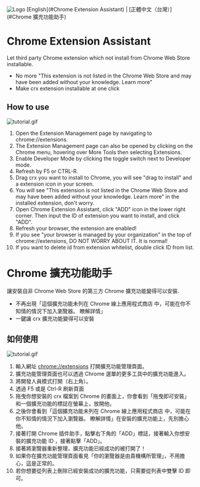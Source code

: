 ![Logo](https://github.com/sakkyoi/Chrome-Extension-Assistant/raw/master/icon_black.png)
[English](#Chrome Extension Assistant) | [正體中文（台灣）](#Chrome 擴充功能助手)
# Chrome Extension Assistant

Let third party Chrome extension which not install from Chrome Web Store installable.

  - No more "This extension is not listed in the Chrome Web Store and may have been added without your knowledge. Learn more"
  - Make crx extension installable at one click

## How to use
  ![tutorial.gif](https://github.com/sakkyoi/Chrome-Extension-Assistant/raw/master/tutorial.gif)
  1. Open the Extension Management page by navigating to chrome://extensions.
  2. The Extension Management page can also be opened by clicking on the Chrome menu, hovering over More Tools then selecting Extensions.
  3. Enable Developer Mode by clicking the toggle switch next to Developer mode.
  4. Refresh by F5 or CTRL-R.
  5. Drag crx you want to install to Chrome, you will see "drag to install" and a extension icon in your screen.
  6. You will see "This extension is not listed in the Chrome Web Store and may have been added without your knowledge. Learn more" in the installed extension, don't worry.
  7. Open Chrome Extension Assistant, click "ADD" icon in the lower right corner. Then input the ID of extension you want to install, and click "ADD".
  8. Refresh your browser, the extension are enabled!
  9. If you see "your browser is managed by your organization" in the top of chrome://extensions, DO NOT WORRY ABOUT IT. It is normal!
  10. If you want to delete id from extension whitelist, double click ID from list.

# Chrome 擴充功能助手

讓安裝自非 Chrome Web Store 的第三方 Chrome 擴充功能變得可以安裝.

  - 不再出現「這個擴充功能未列在 Chrome 線上應用程式商店 中，可能在你不知情的情況下加入瀏覽器。 瞭解詳情」
  - 一鍵讓 crx 擴充功能變得可以安裝
  
## 如何使用

  ![tutorial.gif](https://github.com/sakkyoi/Chrome-Extension-Assistant/raw/master/tutorial.gif)
  1. 輸入網址 [chrome://extensions](chrome://extensions) 打開擴充功能管理頁面。
  2. 擴充功能管理頁面也可以透過 Chrome 選單的更多工具中的擴充功能進入。
  3. 將開發人員模式打開（右上角）。
  4. 透過 F5 或是 Ctrl-R 刷新頁面
  5. 拖曳你想安裝的 crx 檔案到 Chrome 的畫面上，你會看到「拖曳即可安裝」和一個擴充功能的標誌在螢幕上，放開他。
  6. 之後你會看到「這個擴充功能未列在 Chrome 線上應用程式商店 中，可能在你不知情的情況下加入瀏覽器。 瞭解詳情」在安裝的擴充功能上，先別擔心他。
  7. 接著打開 Chrome 插件助手，點擊右下角的「ADD」標誌，接著輸入你想安裝的擴充功能 ID ，接著點擊「ADD」。
  8. 接著將瀏覽器重新整理，擴充功能已經成功的被打開了！
  9. 如果你在擴充功能管理頁面看見「你的瀏覽器是由貴機構所管理」，不用擔心，這是正常的。
  10. 若你想要從列表上刪除已經安裝成功的擴充功能，只需要從列表中雙擊 ID 即可。